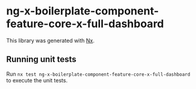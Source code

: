 # ng-x-boilerplate-component-feature-core-x-full-dashboard

This library was generated with [Nx](https://nx.dev).

## Running unit tests

Run `nx test ng-x-boilerplate-component-feature-core-x-full-dashboard` to execute the unit tests.
